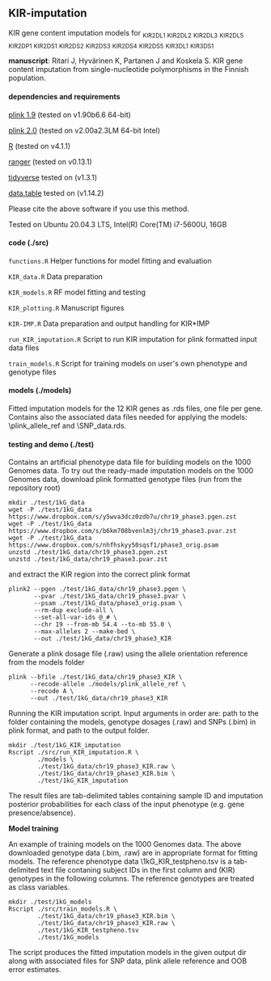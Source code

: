 ## KIR-imputation
KIR gene content imputation models for 
     <sub>KIR2DL1</sub>
     <sub>KIR2DL2</sub>
     <sub>KIR2DL3</sub>
     <sub>KIR2DL5</sub>
     <sub>KIR2DP1</sub>
     <sub>KIR2DS1</sub>
     <sub>KIR2DS2</sub>
     <sub>KIR2DS3</sub>
     <sub>KIR2DS4</sub>
     <sub>KIR2DS5</sub>
     <sub>KIR3DL1</sub>
     <sub>KIR3DS1</sub>


**manuscript**: Ritari J, Hyvärinen K, Partanen J and Koskela S. KIR gene content imputation from single-nucleotide polymorphisms in the Finnish population. 

#### dependencies and requirements
[plink 1.9](https://www.cog-genomics.org/plink/) (tested on v1.90b6.6 64-bit)

[plink 2.0](https://www.cog-genomics.org/plink/2.0/) (tested on v2.00a2.3LM 64-bit Intel)

[R](https://www.r-project.org/) (tested on v4.1.1)

[ranger](https://cran.r-project.org/web/packages/ranger/index.html) (tested on v0.13.1)

[tidyverse](https://cran.r-project.org/web/packages/-tidyverse/index.html) tested on (v1.3.1)

[data.table](https://cran.r-project.org/web/packages/data.table/index.html) tested on (v1.14.2)   

Please cite the above software if you use this method.

Tested on Ubuntu 20.04.3 LTS, Intel(R) Core(TM) i7-5600U, 16GB

#### code (./src)
`functions.R` Helper functions for model fitting and evaluation

`KIR_data.R` Data preparation

`KIR_models.R` RF model fitting and testing

`KIR_plotting.R` Manuscript figures

`KIR-IMP.R` Data preparation and output handling for KIR\*IMP

`run_KIR_imputation.R` Script to run KIR imputation for plink formatted input data files

`train_models.R` Script for training models on user's own phenotype and genotype files

#### models (./models)
Fitted imputation models for the 12 KIR genes as .rds files, one file per gene. 
Contains also the associated data files needed for applying the models: \plink_allele_ref and \SNP_data.rds.

#### testing and demo (./test)
Contains an artificial phenotype data file for building models on the 1000 Genomes data. 
To try out the ready-made imputation models on the 1000 Genomes data, download plink formatted genotype files (run from the repository root)

```
mkdir ./test/1kG_data
wget -P ./test/1kG_data https://www.dropbox.com/s/y5wva3dcz0zdb7u/chr19_phase3.pgen.zst
wget -P ./test/1kG_data https://www.dropbox.com/s/b6km708bvenlm3j/chr19_phase3.pvar.zst
wget -P ./test/1kG_data https://www.dropbox.com/s/nhfhskyy50sqsf1/phase3_orig.psam
unzstd ./test/1kG_data/chr19_phase3.pgen.zst
unzstd ./test/1kG_data/chr19_phase3.pvar.zst
```

and extract the KIR region into the correct plink format
```
plink2 --pgen ./test/1kG_data/chr19_phase3.pgen \
       --pvar ./test/1kG_data/chr19_phase3.pvar \
       --psam ./test/1kG_data/phase3_orig.psam \
       --rm-dup exclude-all \
       --set-all-var-ids @_# \
       --chr 19 --from-mb 54.4 --to-mb 55.0 \
       --max-alleles 2 --make-bed \
       --out ./test/1kG_data/chr19_phase3_KIR
```

Generate a plink dosage file (.raw) using the allele orientation reference from the models folder
```
plink --bfile ./test/1kG_data/chr19_phase3_KIR \
      --recode-allele ./models/plink_allele_ref \
      --recode A \
      --out ./test/1kG_data/chr19_phase3_KIR
```

Running the KIR imputation script. Input arguments in order are: path to the folder containing the models, genotype dosages (.raw) and SNPs (.bim) in plink format, and path to the output folder. 
```
mkdir ./test/1kG_KIR_imputation
Rscript ./src/run_KIR_imputation.R \
        ./models \
        ./test/1kG_data/chr19_phase3_KIR.raw \
        ./test/1kG_data/chr19_phase3_KIR.bim \
        ./test/1kG_KIR_imputation
```
The result files are tab-delimited tables containing sample ID and imputation posterior probabilities for each class of the input phenotype (e.g. gene presence/absence).

**Model training**

An example of training models on the 1000 Genomes data. The above downloaded genotype data (.bim, .raw) are in appropriate format for fitting models. The reference phenotype data \1kG_KIR_testpheno.tsv is a tab-delimited text file contaning subject IDs in the first column and (KIR) genotypes in the following columns. The reference genotypes are treated as class variables.

```
mkdir ./test/1kG_models
Rscript ./src/train_models.R \
        ./test/1kG_data/chr19_phase3_KIR.bim \
        ./test/1kG_data/chr19_phase3_KIR.raw \
        ./test/1kG_KIR_testpheno.tsv 
        ./test/1kG_models
```
The script produces the fitted imputation models in the given output dir along with associated files for SNP data, plink allele reference and OOB error estimates.

